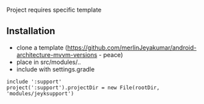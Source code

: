 Project requires specific template

## Installation ##
 - clone a template (https://github.com/merlinJeyakumar/android-architecture-mvvm-versions - peace)
 - place in src/modules/..
 - include with settings.gradle
 ```
 include ':support'
 project(':support').projectDir = new File(rootDir, 'modules/jeyksupport')
 ```
